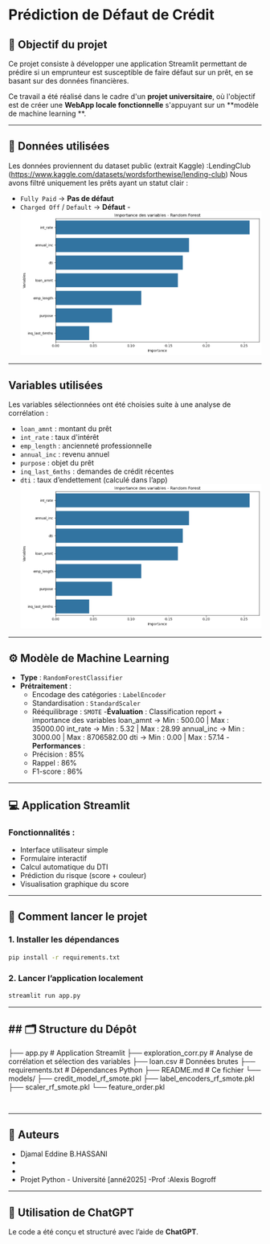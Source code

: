 #  Prédiction de Défaut de Crédit

## 🎯 Objectif du projet

Ce projet consiste à développer une application Streamlit permettant de prédire si un emprunteur est susceptible de faire défaut sur un prêt, en se basant sur des données financières.

Ce travail a été réalisé dans le cadre d'un **projet  universitaire**, où l'objectif est de créer une **WebApp locale fonctionnelle** s'appuyant sur un **modèle de machine learning **.

---

## 🧠 Données utilisées

Les données proviennent du dataset public (extrait Kaggle) :LendingClub (https://www.kaggle.com/datasets/wordsforthewise/lending-club)
Nous avons filtré uniquement les prêts ayant un statut clair :  
- `Fully Paid` → **Pas de défaut**
- `Charged Off` / `Default` → **Défaut**
-![alt text](image-1.png)
---

##  Variables utilisées

Les variables sélectionnées ont été choisies suite à une analyse de corrélation :

- `loan_amnt` : montant du prêt
- `int_rate` : taux d'intérêt
- `emp_length` : ancienneté professionnelle
- `annual_inc` : revenu annuel
- `purpose` : objet du prêt
- `inq_last_6mths` : demandes de crédit récentes
- `dti` : taux d’endettement (calculé dans l’app)
![alt text](image.png)

---

## ⚙️ Modèle de Machine Learning

- **Type** : `RandomForestClassifier`
- **Prétraitement** :
  - Encodage des catégories : `LabelEncoder`
  - Standardisation : `StandardScaler`
  - Rééquilibrage : `SMOTE`
-**Évaluation** : Classification report + importance des variables
    loan_amnt → Min : 500.00 | Max : 35000.00
    int_rate → Min : 5.32 | Max : 28.99
    annual_inc → Min : 3000.00 | Max : 8706582.00
    dti → Min : 0.00 | Max : 57.14
-**Performances** :
  - Précision : 85%
  - Rappel : 86%
  - F1-score : 86%

---

## 💻 Application Streamlit

### Fonctionnalités :
- Interface utilisateur simple
- Formulaire interactif
- Calcul automatique du DTI
- Prédiction du risque (score + couleur)
- Visualisation graphique du score

---

## 🚀 Comment lancer le projet



### 1. Installer les dépendances
```bash
pip install -r requirements.txt
```

### 2. Lancer l’application localement
```bash
streamlit run app.py
```

---

## ## 🗂 Structure du Dépôt

├── app.py                      # Application Streamlit
├── exploration_corr.py         # Analyse de corrélation et sélection des variables
├── loan.csv                    # Données brutes
├── requirements.txt            # Dépendances Python
├── README.md                   # Ce fichier
└── models/
    ├── credit_model_rf_smote.pkl
    ├── label_encoders_rf_smote.pkl
    ├── scaler_rf_smote.pkl
    └── feature_order.pkl
```


```

---

## 👥 Auteurs

- Djamal Eddine B.HASSANI
-
-
- Projet Python - Université [anné2025]
-Prof :Alexis Bogroff

---

## 🤖 Utilisation de ChatGPT

Le code a été conçu et structuré avec l’aide de **ChatGPT**.

